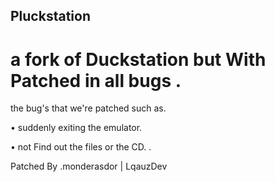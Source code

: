 ## Pluckstation

# a fork of Duckstation but With Patched in all bugs .

the bug's that we're patched such as.

• suddenly exiting the emulator.

• not Find out the files or the CD.
.

Patched By .monderasdor | LqauzDev
